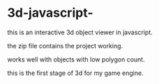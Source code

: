 # 3d-javascript-

this is an interactive 3d object viewer in javascript.

the zip file contains the project working.

works well with objects with low polygon count.

this is the first stage of 3d for my game engine.
